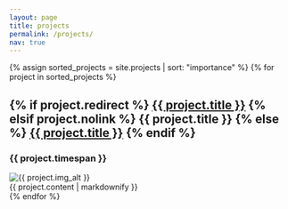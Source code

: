 ```yaml
---
layout: page
title: projects
permalink: /projects/
nav: true
---
```


<div class="projects">
  {% assign sorted_projects = site.projects | sort: "importance" %}
  {% for project in sorted_projects %}
  <div class="project">
    <div class="project-header">
      <h2 class="project-title">
        {% if project.redirect %}
        <a href="{{ project.redirect }}" target="_blank">{{ project.title }}</a>
        {% elsif project.nolink %}
        <span class="nolink">{{ project.title }}</span>
        {% else %}
        <a href="{{ project.url | relative_url }}">{{ project.title }}</a>
        {% endif %}
      </h2>
      <h3 class="project-date">{{ project.timespan }}</h3>
    </div>
    <div class="project-body">
      <img src="{{ project.img | relative_url }}" alt="{{ project.img_alt }}" width="{{ project.img_width }}" height="{{ project.img_height }}" class="project-image">
      <div class="project-text">{{ project.content | markdownify }}</div>
    </div>
  </div>
{% endfor %}

</div>
